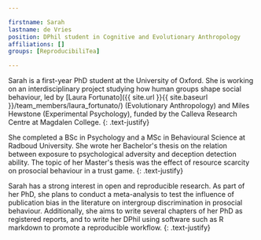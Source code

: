```yaml
---

firstname: Sarah
lastname: de Vries
position: DPhil student in Cognitive and Evolutionary Anthropology
affiliations: []
groups: [ReproducibiliTea]

---
```


Sarah is a first-year PhD student at the University of Oxford. She is working on an interdisciplinary project studying how human groups shape social behaviour, led by [Laura Fortunato]({{ site.url }}{{ site.baseurl }}/team_members/laura_fortunato/) (Evolutionary Anthropology) and Miles Hewstone (Experimental Psychology), funded by the Calleva Research Centre at Magdalen College.
{: .text-justify}

She completed a BSc in Psychology and a MSc in Behavioural Science at Radboud University. She wrote her Bachelor's thesis on the relation between exposure to psychological adversity and deception detection ability. The topic of her Master's thesis was the effect of resource scarcity on prosocial behaviour in a trust game.
{: .text-justify}

Sarah has a strong interest in open and reproducible research. As part of her PhD, she plans to conduct a meta-analysis to test the influence of publication bias in the literature on intergroup discrimination in prosocial behaviour. Additionally, she aims to write several chapters of her PhD as registered reports, and to write her DPhil using software such as R markdown to promote a reproducible workflow.
{: .text-justify}
